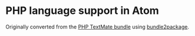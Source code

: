 # PHP language support in Atom

Originally converted from the [PHP TextMate bundle](https://github.com/textmate/php.tmbundle)
using [bundle2package](https://github.com/atom/bundle2package).
